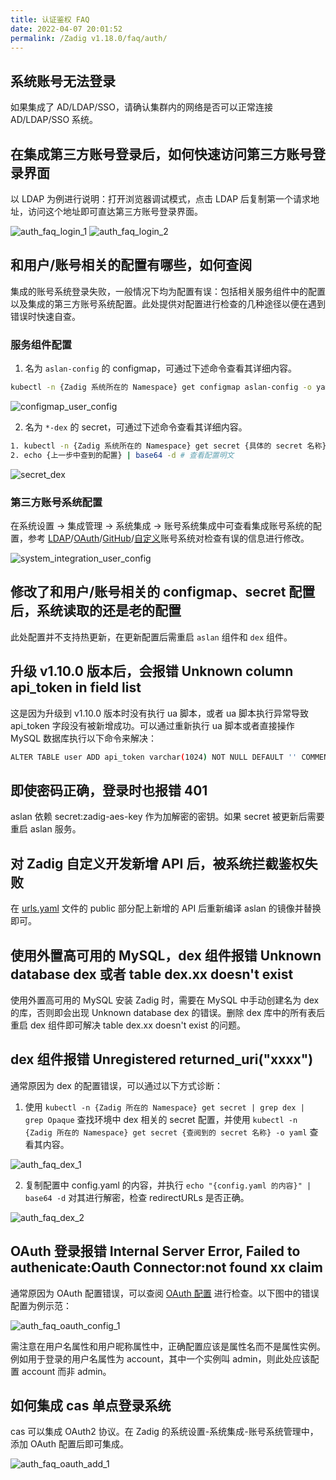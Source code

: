 ```yaml
---
title: 认证鉴权 FAQ
date: 2022-04-07 20:01:52
permalink: /Zadig v1.18.0/faq/auth/
---
```


## 系统账号无法登录

如果集成了 AD/LDAP/SSO，请确认集群内的网络是否可以正常连接 AD/LDAP/SSO 系统。

## 在集成第三方账号登录后，如何快速访问第三方账号登录界面

以 LDAP 为例进行说明：打开浏览器调试模式，点击 LDAP 后复制第一个请求地址，访问这个地址即可直达第三方账号登录界面。

![auth_faq_login_1](./_images/auth_faq_login_1.png)
![auth_faq_login_2](./_images/auth_faq_login_2.png)

## 和用户/账号相关的配置有哪些，如何查阅

集成的账号系统登录失败，一般情况下均为配置有误：包括相关服务组件中的配置以及集成的第三方账号系统配置。此处提供对配置进行检查的几种途径以便在遇到错误时快速自查。

### 服务组件配置

1. 名为 `aslan-config` 的 configmap，可通过下述命令查看其详细内容。

```bash
kubectl -n {Zadig 系统所在的 Namespace} get configmap aslan-config -o yaml
```

![configmap_user_config](./_images/configmap_user_config.png)

2. 名为 `*-dex` 的 secret，可通过下述命令查看其详细内容。

```bash
1. kubectl -n {Zadig 系统所在的 Namespace} get secret {具体的 secret 名称} -o yaml # 查看配置
2. echo {上一步中查到的配置} | base64 -d # 查看配置明文
```

![secret_dex](./_images/secret_dex.png)

### 第三方账号系统配置

在系统设置 -> 集成管理 -> 系统集成 -> 账号系统集成中可查看集成账号系统的配置，参考 [LDAP](/cn/Zadig%20v1.18.0/settings/account/ldap/)/[OAuth](/cn/Zadig%20v1.18.0/settings/account/oauth2/)/[GitHub](/cn/Zadig%20v1.18.0/settings/account/github/)/[自定义](/cn/Zadig%20v1.18.0/settings/account/custom/)账号系统对检查有误的信息进行修改。

![system_integration_user_config](./_images/system_integration_user_config.png)

## 修改了和用户/账号相关的 configmap、secret 配置后，系统读取的还是老的配置

此处配置并不支持热更新，在更新配置后需重启 `aslan` 组件和 `dex` 组件。

## 升级 v1.10.0 版本后，会报错 Unknown column api_token in field list

这是因为升级到 v1.10.0 版本时没有执行 ua 脚本，或者 ua 脚本执行异常导致 api_token 字段没有被新增成功。可以通过重新执行 ua 脚本或者直接操作 MySQL 数据库执行以下命令来解决：

```bash
ALTER TABLE user ADD api_token varchar(1024) NOT NULL DEFAULT '' COMMENT 'openAPIToken';
```

## 即使密码正确，登录时也报错 401

aslan 依赖 secret:zadig-aes-key 作为加解密的密钥。如果 secret 被更新后需要重启 aslan 服务。

## 对 Zadig 自定义开发新增 API 后，被系统拦截鉴权失败

在 [urls.yaml](https://github.com/koderover/zadig/blob/main/pkg/microservice/policy/core/yamlconfig/urls.yaml) 文件的 public 部分配上新增的 API 后重新编译 aslan 的镜像并替换即可。

## 使用外置高可用的 MySQL，dex 组件报错 Unknown database dex 或者 table dex.xx doesn't exist

使用外置高可用的 MySQL 安装 Zadig 时，需要在 MySQL 中手动创建名为 dex 的库，否则即会出现 Unknown database dex 的错误。删除 dex 库中的所有表后重启 dex 组件即可解决 table dex.xx doesn't exist 的问题。

## dex 组件报错 Unregistered returned_uri("xxxx")

通常原因为 dex 的配置错误，可以通过以下方式诊断：

1. 使用 `kubectl -n {Zadig 所在的 Namespace} get secret | grep dex | grep Opaque` 查找环境中 dex 相关的 secret 配置，并使用 `kubectl -n {Zadig 所在的 Namespace} get secret {查阅到的 secret 名称} -o yaml` 查看其内容。

![auth_faq_dex_1](./_images/auth_faq_dex_1.png)

2. 复制配置中 config.yaml 的内容，并执行 `echo "{config.yaml 的内容}" | base64 -d` 对其进行解密，检查 redirectURLs 是否正确。

![auth_faq_dex_2](./_images/auth_faq_dex_2.png)

## OAuth 登录报错 Internal Server Error, Failed to authenicate:Oauth Connector:not found xx claim

通常原因为 OAuth 配置错误，可以查阅 [OAuth 配置](/cn/Zadig%20v1.18.0/settings/account/oauth2/) 进行检查。以下图中的错误配置为例示范：

![auth_faq_oauth_config_1](./_images/auth_faq_oauth_config_1.png)

需注意在用户名属性和用户昵称属性中，正确配置应该是属性名而不是属性实例。 例如用于登录的用户名属性为 account，其中一个实例叫 admin，则此处应该配置 account 而非 admin。

## 如何集成 cas 单点登录系统
cas 可以集成 OAuth2 协议。在 Zadig 的系统设置-系统集成-账号系统管理中，添加 OAuth 配置后即可集成。

![auth_faq_oauth_add_1](./_images/auth_faq_oauth_add_1.png)
